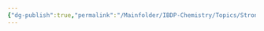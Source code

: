 ```yaml
---
{"dg-publish":true,"permalink":"/Mainfolder/IBDP-Chemistry/Topics/Strong and weak acids and base/"}
---
```

